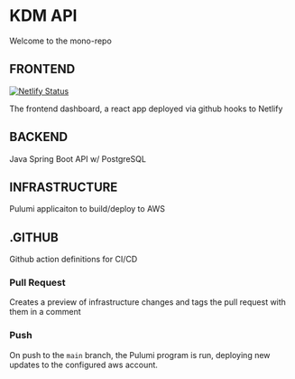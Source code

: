 # KDM API
Welcome to the mono-repo

## FRONTEND
[![Netlify Status](https://api.netlify.com/api/v1/badges/9846f5c4-2f6e-4f04-94c8-02e281949594/deploy-status)](https://app.netlify.com/sites/mystifying-hermann-512e08/deploys)

The frontend dashboard, a react app deployed via github hooks to Netlify

## BACKEND
Java Spring Boot API w/ PostgreSQL

## INFRASTRUCTURE
Pulumi applicaiton to build/deploy to AWS

## .GITHUB
Github action definitions for CI/CD

### Pull Request
Creates a preview of infrastructure changes and tags the pull request with them in a comment

### Push
On push to the `main` branch, the Pulumi program is run, deploying new updates to the configured aws account.

